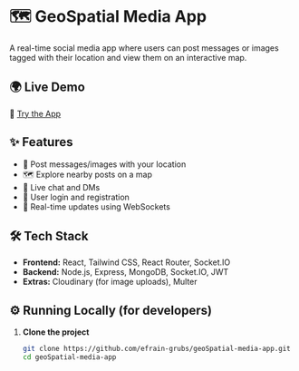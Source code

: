# 🗺️ GeoSpatial Media App

A real-time social media app where users can post messages or images tagged with their location and view them on an interactive map.

## 🌍 Live Demo

🔗 [Try the App](https://geospatial-media-client.onrender.com)

## ✨ Features

- 📍 Post messages/images with your location
- 🗺️ Explore nearby posts on a map
- 💬 Live chat and DMs
- 🔐 User login and registration
- 🔄 Real-time updates using WebSockets

## 🛠️ Tech Stack

- **Frontend:** React, Tailwind CSS, React Router, Socket.IO
- **Backend:** Node.js, Express, MongoDB, Socket.IO, JWT
- **Extras:** Cloudinary (for image uploads), Multer

## ⚙️ Running Locally (for developers)

1. **Clone the project**
   ```bash
   git clone https://github.com/efrain-grubs/geoSpatial-media-app.git
   cd geoSpatial-media-app

